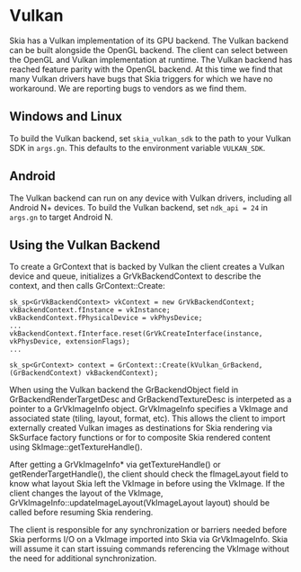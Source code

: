 Vulkan
======

Skia has a Vulkan implementation of its GPU backend. The Vulkan backend can be
built alongside the OpenGL backend. The client can select between the OpenGL
and Vulkan implementation at runtime. The Vulkan backend has reached feature
parity with the OpenGL backend. At this time we find that many Vulkan drivers
have bugs that Skia triggers for which we have no workaround. We are reporting
bugs to vendors as we find them.

Windows and Linux
-----------------
To build the Vulkan backend, set `skia_vulkan_sdk` to the path to your Vulkan SDK in `args.gn`.
This defaults to the environment variable `VULKAN_SDK`.

Android
-------
The Vulkan backend can run on any device with Vulkan drivers, including all Android N+ devices.
To build the Vulkan backend, set `ndk_api = 24` in `args.gn` to target Android N.

Using the Vulkan Backend
------------------------

To create a GrContext that is backed by Vulkan the client creates a Vulkan device and queue, initializes a GrVkBackendContext to describe the context, and then calls GrContext::Create:

<!--?prettify lang=c++?-->
    sk_sp<GrVkBackendContext> vkContext = new GrVkBackendContext;
    vkBackendContext.fInstance = vkInstance;
    vkBackendContext.fPhysicalDevice = vkPhysDevice;
    ...
    vkBackendContext.fInterface.reset(GrVkCreateInterface(instance, vkPhysDevice, extensionFlags);
    ...

    sk_sp<GrContext> context = GrContext::Create(kVulkan_GrBackend, (GrBackendContext) vkBackendContext);

When using the Vulkan backend the GrBackendObject field in
GrBackendRenderTargetDesc and GrBackendTextureDesc is interpeted as a pointer
to a GrVkImageInfo object. GrVkImageInfo specifies a VkImage and associated
state (tiling, layout, format, etc). This allows the client to import
externally created Vulkan images as destinations for Skia rendering via
SkSurface factory functions or for to composite Skia rendered content using
SkImage::getTextureHandle().

After getting a GrVkImageInfo* via getTextureHandle() or
getRenderTargetHandle(), the client should check the fImageLayout field to know
what layout Skia left the VkImage in before using the VkImage. If the client
changes the layout of the VkImage,
GrVkImageInfo::updateImageLayout(VkImageLayout layout) should be called before
resuming Skia rendering.

The client is responsible for any synchronization or barriers needed before
Skia performs I/O on a VkImage imported into Skia via GrVkImageInfo.  Skia will
assume it can start issuing commands referencing the VkImage without the need
for additional synchronization.
